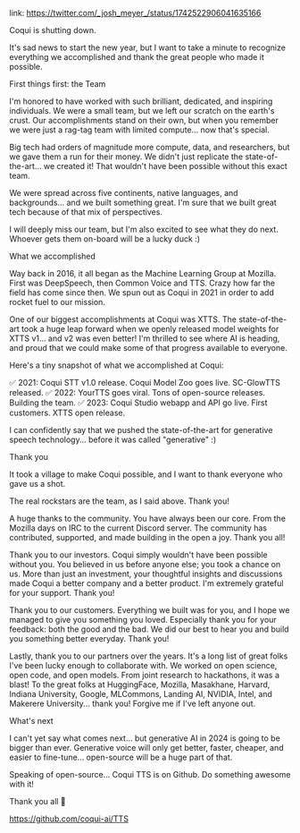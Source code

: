 link: https://twitter.com/_josh_meyer_/status/1742522906041635166

Coqui is shutting down.

It's sad news to start the new year, but I want to take a minute to recognize everything we accomplished and thank the great people who made it possible.

First things first: the Team

I'm honored to have worked with such brilliant, dedicated, and inspiring individuals. We were a small team, but we left our scratch on the earth's crust. Our accomplishments stand on their own, but when you remember we were just a rag-tag team with limited compute... now that's special.

Big tech had orders of magnitude more compute, data, and researchers, but we gave them a run for their money. We didn't just replicate the state-of-the-art... we created it! That wouldn't have been possible without this exact team.

We were spread across five continents, native languages, and backgrounds... and we built something great. I'm sure that we built great tech because of that mix of perspectives.

I will deeply miss our team, but I'm also excited to see what they do next. Whoever gets them on-board will be a lucky duck :)

What we accomplished

Way back in 2016, it all began as the Machine Learning Group at Mozilla. First was DeepSpeech, then Common Voice and TTS. Crazy how far the field has come since then. We spun out as Coqui in 2021 in order to add rocket fuel to our mission.

One of our biggest accomplishments at Coqui was XTTS. The state-of-the-art took a huge leap forward when we openly released model weights for XTTS v1... and v2 was even better! I'm thrilled to see where AI is heading, and proud that we could make some of that progress available to everyone.

Here's a tiny snapshot of what we accomplished at Coqui:

✅ 2021: Coqui STT v1.0 release. Coqui Model Zoo goes live. SC-GlowTTS released.
✅ 2022: YourTTS goes viral. Tons of open-source releases. Building the team.
✅ 2023: Coqui Studio webapp and API go live. First customers. XTTS open release.

I can confidently say that we pushed the state-of-the-art for generative speech technology... before it was called "generative" :)

Thank you

It took a village to make Coqui possible, and I want to thank everyone who gave us a shot.

The real rockstars are the team, as I said above. Thank you!

A huge thanks to the community. You have always been our core. From the Mozilla days on IRC to the current Discord server. The community has contributed, supported, and made building in the open a joy. Thank you all!

Thank you to our investors. Coqui simply wouldn't have been possible without you. You believed in us before anyone else; you took a chance on us. More than just an investment, your thoughtful insights and discussions made Coqui a better company and a better product. I'm extremely grateful for your support. Thank you!

Thank you to our customers. Everything we built was for you, and I hope we managed to give you something you loved. Especially thank you for your feedback: both the good and the bad. We did our best to hear you and build you something better everyday. Thank you!

Lastly, thank you to our partners over the years. It's a long list of great folks I've been lucky enough to collaborate with. We worked on open science, open code, and open models. From joint research to hackathons, it was a blast! To the great folks at HuggingFace, Mozilla, Masakhane, Harvard, Indiana University, Google, MLCommons, Landing AI, NVIDIA, Intel, and Makerere University... thank you! Forgive me if I've left anyone out.

What's next

I can't yet say what comes next... but generative AI in 2024 is going to be bigger than ever. Generative voice will only get better, faster, cheaper, and easier to fine-tune... open-source will be a huge part of that.

Speaking of open-source... Coqui TTS is on Github. Do something awesome with it!

Thank you all 💚

https://github.com/coqui-ai/TTS